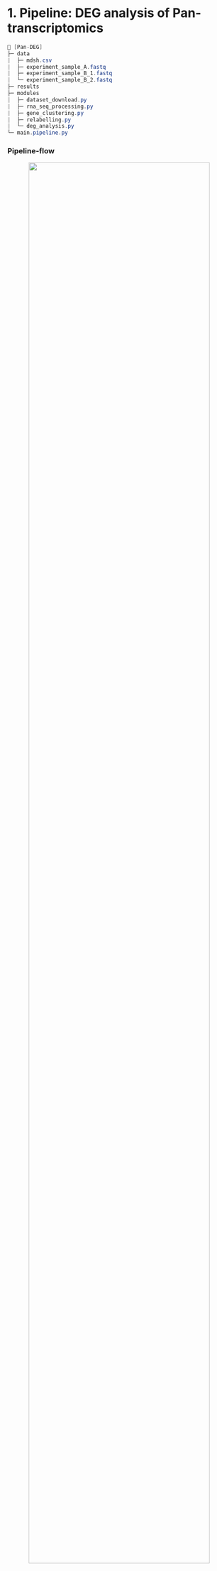 # 1. Pipeline: DEG analysis of Pan-transcriptomics

```java
📂 [Pan-DEG]
├─ data
|  ├─ mdsh.csv
|  ├─ experiment_sample_A.fastq
|  ├─ experiment_sample_B_1.fastq
|  └─ experiment_sample_B_2.fastq
├─ results
├─ modules
|  ├─ dataset_download.py
|  ├─ rna_seq_processing.py
|  ├─ gene_clustering.py
|  ├─ relabelling.py
|  └─ deg_analysis.py
└─ main.pipeline.py
```

### Pipeline-flow
<p align="center">
  <img src="https://github.com/user-attachments/assets/1a7bcdf7-81b5-4532-a078-8e66ab2b07b4" width="90%">
</p>

